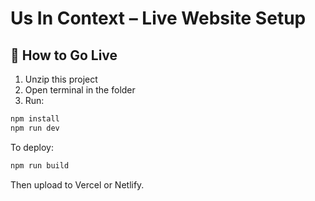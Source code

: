 # Us In Context – Live Website Setup

## 🚀 How to Go Live

1. Unzip this project
2. Open terminal in the folder
3. Run:

```bash
npm install
npm run dev
```

To deploy:

```bash
npm run build
```

Then upload to Vercel or Netlify.